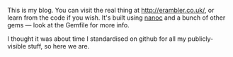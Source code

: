 This is my blog. You can visit the real thing at <http://erambler.co.uk/>, or learn from the code if you wish. It's built using [nanoc](http://nanoc.stoneship.org/) and a bunch of other gems — look at the Gemfile for more info.

I thought it was about time I standardised on github for all my publicly-visible stuff, so here we are.
